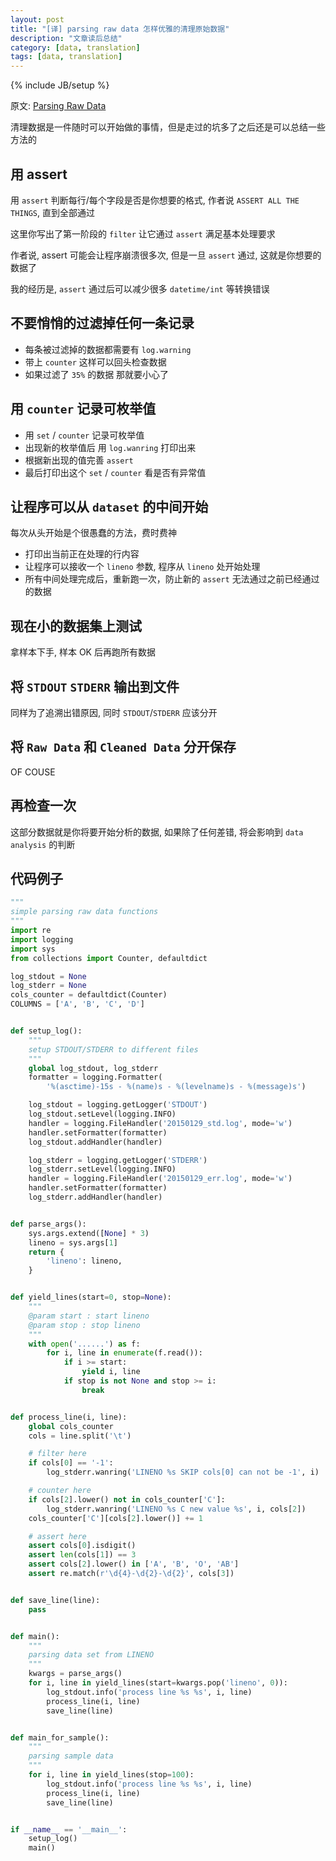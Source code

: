 ```yaml
---
layout: post
title: "[译] parsing raw data 怎样优雅的清理原始数据"
description: "文章读后总结"
category: [data, translation]
tags: [data, translation]
---
```

{% include JB/setup %}

原文: [Parsing Raw Data](http://pgbovine.net/parsing-raw-data.htm)

清理数据是一件随时可以开始做的事情，但是走过的坑多了之后还是可以总结一些方法的

## 用 assert

用 `assert` 判断每行/每个字段是否是你想要的格式, 作者说 `ASSERT ALL THE THINGS`, 直到全部通过

这里你写出了第一阶段的 `filter` 让它通过 `assert` 满足基本处理要求

作者说, assert 可能会让程序崩溃很多次, 但是一旦 `assert` 通过, 这就是你想要的数据了

我的经历是, `assert` 通过后可以减少很多 `datetime/int` 等转换错误

## 不要悄悄的过滤掉任何一条记录

- 每条被过滤掉的数据都需要有 `log.warning`
- 带上 `counter` 这样可以回头检查数据
- 如果过滤了 `35%` 的数据 那就要小心了

## 用 `counter` 记录可枚举值

- 用 `set` / `counter` 记录可枚举值
- 出现新的枚举值后 用 `log.wanring` 打印出来
- 根据新出现的值完善 `assert`
- 最后打印出这个 `set` / `counter` 看是否有异常值

## 让程序可以从 `dataset` 的中间开始

每次从头开始是个很愚蠢的方法，费时费神

- 打印出当前正在处理的行内容
- 让程序可以接收一个 `lineno` 参数, 程序从 `lineno` 处开始处理
- 所有中间处理完成后，重新跑一次，防止新的 `assert` 无法通过之前已经通过的数据

## 现在小的数据集上测试

拿样本下手, 样本 OK 后再跑所有数据

## 将 `STDOUT` `STDERR` 输出到文件

同样为了追溯出错原因, 同时 `STDOUT`/`STDERR` 应该分开

## 将 `Raw Data` 和 `Cleaned Data` 分开保存

OF COUSE

## 再检查一次

这部分数据就是你将要开始分析的数据, 如果除了任何差错, 将会影响到 `data analysis` 的判断


## 代码例子

```py
"""
simple parsing raw data functions
"""
import re
import logging
import sys
from collections import Counter, defaultdict

log_stdout = None
log_stderr = None
cols_counter = defaultdict(Counter)
COLUMNS = ['A', 'B', 'C', 'D']


def setup_log():
    """
    setup STDOUT/STDERR to different files
    """
    global log_stdout, log_stderr
    formatter = logging.Formatter(
        '%(asctime)-15s - %(name)s - %(levelname)s - %(message)s')

    log_stdout = logging.getLogger('STDOUT')
    log_stdout.setLevel(logging.INFO)
    handler = logging.FileHandler('20150129_std.log', mode='w')
    handler.setFormatter(formatter)
    log_stdout.addHandler(handler)

    log_stderr = logging.getLogger('STDERR')
    log_stderr.setLevel(logging.INFO)
    handler = logging.FileHandler('20150129_err.log', mode='w')
    handler.setFormatter(formatter)
    log_stderr.addHandler(handler)


def parse_args():
    sys.args.extend([None] * 3)
    lineno = sys.args[1]
    return {
        'lineno': lineno,
    }


def yield_lines(start=0, stop=None):
    """
    @param start : start lineno
    @param stop : stop lineno
    """
    with open('......') as f:
        for i, line in enumerate(f.read()):
            if i >= start:
                yield i, line
            if stop is not None and stop >= i:
                break


def process_line(i, line):
    global cols_counter
    cols = line.split('\t')

    # filter here
    if cols[0] == '-1':
        log_stderr.wanring('LINENO %s SKIP cols[0] can not be -1', i)

    # counter here
    if cols[2].lower() not in cols_counter['C']:
        log_stderr.wanring('LINENO %s C new value %s', i, cols[2])
    cols_counter['C'][cols[2].lower()] += 1

    # assert here
    assert cols[0].isdigit()
    assert len(cols[1]) == 3
    assert cols[2].lower() in ['A', 'B', 'O', 'AB']
    assert re.match(r'\d{4}-\d{2}-\d{2}', cols[3])


def save_line(line):
    pass


def main():
    """
    parsing data set from LINENO
    """
    kwargs = parse_args()
    for i, line in yield_lines(start=kwargs.pop('lineno', 0)):
        log_stdout.info('process line %s %s', i, line)
        process_line(i, line)
        save_line(line)


def main_for_sample():
    """
    parsing sample data
    """
    for i, line in yield_lines(stop=100):
        log_stdout.info('process line %s %s', i, line)
        process_line(i, line)
        save_line(line)


if __name__ == '__main__':
    setup_log()
    main()

```
